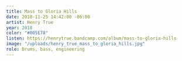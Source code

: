```yaml
---
title: Mass to Gloria Hills
date: 2018-11-25 14:42:00 -06:00
artist: Henry True
year: 2018
color: "#005E78"
listen: https://henrytrue.bandcamp.com/album/mass-to-gloria-hills
image: "/uploads/henry_true_mass_to_gloria_hills.jpg"
role: Drums, bass, engineering
---
```


